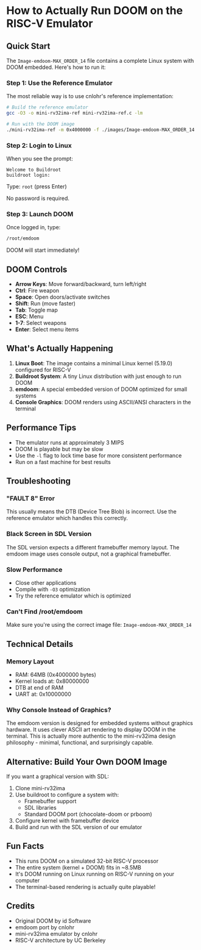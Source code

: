 # How to Actually Run DOOM on the RISC-V Emulator

## Quick Start

The `Image-emdoom-MAX_ORDER_14` file contains a complete Linux system with DOOM embedded. Here's how to run it:

### Step 1: Use the Reference Emulator

The most reliable way is to use cnlohr's reference implementation:

```bash
# Build the reference emulator
gcc -O3 -o mini-rv32ima-ref mini-rv32ima-ref.c -lm

# Run with the DOOM image
./mini-rv32ima-ref -m 0x4000000 -f ./images/Image-emdoom-MAX_ORDER_14
```

### Step 2: Login to Linux

When you see the prompt:
```
Welcome to Buildroot
buildroot login:
```

Type: `root` (press Enter)

No password is required.

### Step 3: Launch DOOM

Once logged in, type:
```bash
/root/emdoom
```

DOOM will start immediately!

## DOOM Controls

- **Arrow Keys**: Move forward/backward, turn left/right
- **Ctrl**: Fire weapon
- **Space**: Open doors/activate switches
- **Shift**: Run (move faster)
- **Tab**: Toggle map
- **ESC**: Menu
- **1-7**: Select weapons
- **Enter**: Select menu items

## What's Actually Happening

1. **Linux Boot**: The image contains a minimal Linux kernel (5.19.0) configured for RISC-V
2. **Buildroot System**: A tiny Linux distribution with just enough to run DOOM
3. **emdoom**: A special embedded version of DOOM optimized for small systems
4. **Console Graphics**: DOOM renders using ASCII/ANSI characters in the terminal

## Performance Tips

- The emulator runs at approximately 3 MIPS
- DOOM is playable but may be slow
- Use the `-l` flag to lock time base for more consistent performance
- Run on a fast machine for best results

## Troubleshooting

### "FAULT 8" Error
This usually means the DTB (Device Tree Blob) is incorrect. Use the reference emulator which handles this correctly.

### Black Screen in SDL Version
The SDL version expects a different framebuffer memory layout. The emdoom image uses console output, not a graphical framebuffer.

### Slow Performance
- Close other applications
- Compile with `-O3` optimization
- Try the reference emulator which is optimized

### Can't Find /root/emdoom
Make sure you're using the correct image file: `Image-emdoom-MAX_ORDER_14`

## Technical Details

### Memory Layout
- RAM: 64MB (0x4000000 bytes)
- Kernel loads at: 0x80000000
- DTB at end of RAM
- UART at: 0x10000000

### Why Console Instead of Graphics?
The emdoom version is designed for embedded systems without graphics hardware. It uses clever ASCII art rendering to display DOOM in the terminal. This is actually more authentic to the mini-rv32ima design philosophy - minimal, functional, and surprisingly capable.

## Alternative: Build Your Own DOOM Image

If you want a graphical version with SDL:

1. Clone mini-rv32ima
2. Use buildroot to configure a system with:
   - Framebuffer support
   - SDL libraries
   - Standard DOOM port (chocolate-doom or prboom)
3. Configure kernel with framebuffer device
4. Build and run with the SDL version of our emulator

## Fun Facts

- This runs DOOM on a simulated 32-bit RISC-V processor
- The entire system (kernel + DOOM) fits in ~8.5MB
- It's DOOM running on Linux running on RISC-V running on your computer
- The terminal-based rendering is actually quite playable!

## Credits

- Original DOOM by id Software
- emdoom port by cnlohr
- mini-rv32ima emulator by cnlohr
- RISC-V architecture by UC Berkeley